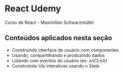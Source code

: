 # React Udemy
Curso de React - Maximilian Schwarzmüller

## Conteúdos aplicados nesta seção
- Construindo interface de usuário com componentes
- Usando, compartilhando e produzindo dados
- Lidando com eventos do usuário (ex: onCLick)
- Construindo UIs interativas usando o State
